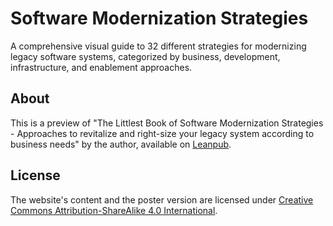 # Software Modernization Strategies

A comprehensive visual guide to 32 different strategies for modernizing legacy software systems, categorized by business, development, infrastructure, and enablement approaches.

## About

This is a preview of "The Littlest Book of Software Modernization Strategies - Approaches to revitalize and right-size your legacy system according to business needs" by the author, available on [Leanpub](https://leanpub.com/littlestmodernization/).

## License

The website's content and the poster version are licensed under [Creative Commons Attribution-ShareAlike 4.0 International](https://creativecommons.org/licenses/by-sa/4.0/).
